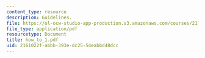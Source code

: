 ```yaml
---
content_type: resource
description: Guidelines.
file: https://ol-ocw-studio-app-production.s3.amazonaws.com/courses/21l-007j-after-columbus-fall-2003/2161022fabbb393edc2554eabbd48dcc_how_to_1.pdf
file_type: application/pdf
resourcetype: Document
title: how_to_1.pdf
uid: 2161022f-abbb-393e-dc25-54eabbd48dcc
---
```

